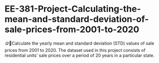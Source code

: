 # EE-381-Project-Calculating-the-mean-and-standard-deviation-of-sale-prices-from-2001-to-2020
🪙🧮Calculate the yearly mean and standard deviation (STD) values of sale prices from 2001 to 2020. The dataset used in this project consists of residential units’ sale prices over a period of 20 years in a particular state.
